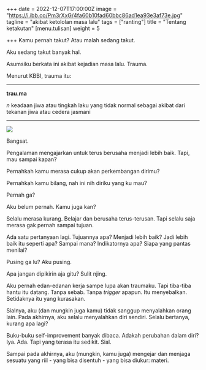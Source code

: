 +++
date = 2022-12-07T17:00:00Z
image = "https://i.ibb.co/Pm3rXxG/4fa60b10fad60bbc86ad1ea93e3af73e.jpg"
tagline = "akibat ketololan masa lalu"
tags = ["ranting"]
title = "Tentang ketakutan"
[menu.tulisan]
weight = 5

+++
Kamu pernah takut? Atau malah sedang takut.

Aku sedang takut banyak hal.

Asumsiku berkata ini akibat kejadian masa lalu. Trauma.

Menurut KBBI, trauma itu:

***

**trau.ma**

_n_ keadaan jiwa atau tingkah laku yang tidak normal sebagai akibat dari tekanan jiwa atau cedera jasmani

***

![](https://i.ibb.co/Pm3rXxG/4fa60b10fad60bbc86ad1ea93e3af73e.jpg)

Bangsat.

Pengalaman mengajarkan untuk terus berusaha menjadi lebih baik. Tapi, mau sampai kapan?

Pernahkah kamu merasa cukup akan perkembangan dirimu?

Pernahkah kamu bilang, nah ini nih diriku yang ku mau?

Pernah ga?

Aku belum pernah. Kamu juga kan?

Selalu merasa kurang. Belajar dan berusaha terus-terusan. Tapi selalu saja merasa gak pernah sampai tujuan.

Ada satu pertanyaan lagi. Tujuannya apa? Menjadi lebih baik? Jadi lebih baik itu seperti apa? Sampai mana? Indikatornya apa? Siapa yang pantas menilai?

Pusing ga lu? Aku pusing.

Apa jangan dipikirin aja gitu? Sulit njing.

Aku pernah edan-edanan kerja sampe lupa akan traumaku. Tapi tiba-tiba hantu itu datang. Tanpa sebab. Tanpa _trigger_ apapun. Itu menyebalkan. Setidaknya itu yang kurasakan.

Sialnya, aku (dan mungkin juga kamu) tidak sanggup menyalahkan orang lain. Pada akhirnya, aku selalu menyalahkan diri sendiri. Selalu bertanya, kurang apa lagi?

Buku-buku self-improvement banyak dibaca. Adakah perubahan dalam diri? Iya. Ada. Tapi yang terasa itu sedikit. Sial.

Sampai pada akhirnya, aku (mungkin, kamu juga) mengejar dan menjaga sesuatu yang riil - yang bisa disentuh - yang bisa diukur: materi.